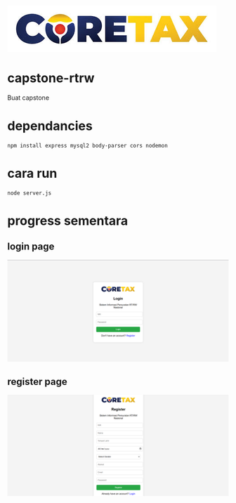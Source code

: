 ![alt text](frontend/src/images.jpeg)
# capstone-rtrw
Buat capstone
# dependancies
```
npm install express mysql2 body-parser cors nodemon
```
# cara run
```
node server.js
```
# progress sementara
## login page
![alt text](login.png)
## register page
![alt text](register.png)
